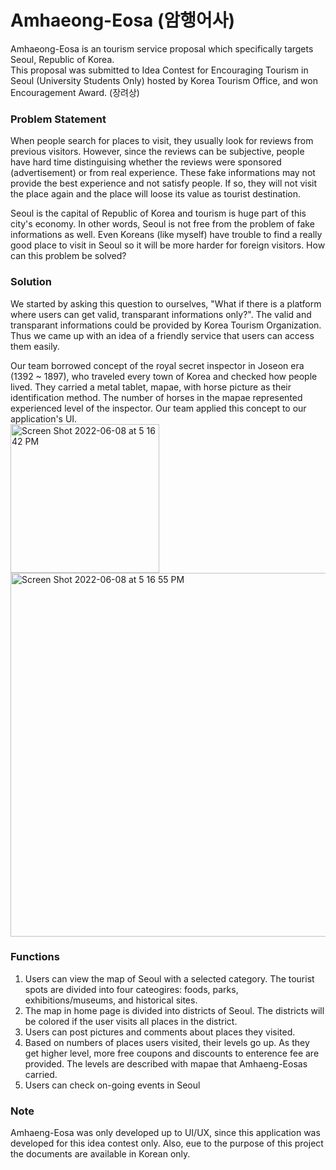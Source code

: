 # Amhaeong-Eosa (암행어사)
Amhaeong-Eosa is an tourism service proposal which specifically targets Seoul, Republic of Korea. <br>
This proposal was submitted to Idea Contest for Encouraging Tourism in Seoul (University Students Only) hosted by Korea Tourism Office, and won Encouragement Award. (장려상) <br>

### Problem Statement
When people search for places to visit, they usually look for reviews from previous visitors. However, since the reviews can be subjective, people have hard time distinguising whether the reviews were sponsored (advertisement) or from real experience. These fake informations may not provide the best experience and not satisfy people. If so, they will not visit the place again and the place will loose its value as tourist destination. 

Seoul is the capital of Republic of Korea and tourism is huge part of this city's economy. In other words, Seoul is not free from the problem of fake informations as well. Even Koreans (like myself) have trouble to find a really good place to visit in Seoul so it will be more harder for foreign visitors. How can this problem be solved?   

### Solution
We started by asking this question to ourselves, "What if there is a platform where users can get valid, transparant informations only?". The valid and transparant informations could be provided by Korea Tourism Organization. Thus we came up with an idea of a friendly service that users can access them easily. 

Our team borrowed concept of the royal secret inspector in Joseon era (1392 ~ 1897), who traveled every town of Korea and checked how people lived. They carried a metal tablet, mapae, with horse picture as their identification method. The number of horses in the mapae represented experienced level of the inspector. Our team applied this concept to our application's UI.  
<img width="238" alt="Screen Shot 2022-06-08 at 5 16 42 PM" src="https://user-images.githubusercontent.com/61779849/172718898-ecf90cdc-f192-49bd-b62b-9b89a2d74f85.png">
<img width="582" alt="Screen Shot 2022-06-08 at 5 16 55 PM" src="https://user-images.githubusercontent.com/61779849/172718910-d0adaed6-7388-45c7-8c76-a66e6b582bf7.png">

### Functions
1) Users can view the map of Seoul with a selected category. The tourist spots are divided into four cateogires: foods, parks, exhibitions/museums, and historical sites.
2) The map in home page is divided into districts of Seoul. The districts will be colored if the user visits all places in the district. 
3) Users can post pictures and comments about places they visited. 
4) Based on numbers of places users visited, their levels go up. As they get higher level, more free coupons and discounts to enterence fee are provided. The levels are described with mapae that Amhaeng-Eosas carried. 
5) Users can check on-going events in Seoul 


### Note 
Amhaeng-Eosa was only developed up to UI/UX, since this application was developed for this idea contest only. Also, eue to the purpose of this project the documents are available in Korean only. 
